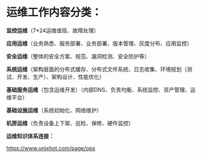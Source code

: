 # 运维工作内容分类：

**监控运维**（7*24运维值班、故障处理）

**应用运维**（业务熟悉、服务部署、业务部署、版本管理、灰度分布、应用监控）



**安全运维**（整体的安全方案、规范、漏洞检测、安全防护等）



**系统运维**（架构层面的分布式缓存、分布式文件系统、日志收集、环境规划（测试、开发、生产）、架构设计、性能优化）

**基础服务运维**（包含运维开发）（内部DNS、负责均衡、系统监控、资产管理、运维平台）



**基础设施运维**（系统初始化、网络维护）

**机房运维**（负责设备上下架、巡检、保修、硬件监控）



**运维知识体系连接：**

https://www.unixhot.com/page/ops

